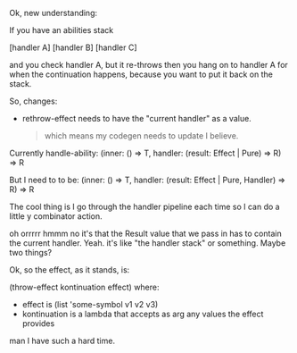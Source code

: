 
Ok, new understanding:

If you have an abilities stack

[handler A]
[handler B]
[handler C]

and you check handler A, but it re-throws
then you hang on to handler A for when the continuation happens, because you want to put it back on the stack.

So, changes:
- rethrow-effect needs to have the "current handler" as a value.
  > which means my codegen needs to update I believe.

Currently
handle-ability:
    (inner: () => T, handler: (result: Effect | Pure<T>) => R) => R

But I need to to be:
    (inner: () => T, handler: (result: Effect | Pure<T>, Handler) => R) => R
  
The cool thing is I go through the handler pipeline each time
so I can do a little y combinator action.

oh orrrrr hmmm no it's that the Result value that we pass in has to contain the current handler. Yeah. it's like "the handler stack" or something. Maybe two things?

Ok, so the effect, as it stands, is:

(throw-effect kontinuation effect)
where:
- effect is (list 'some-symbol v1 v2 v3)
- kontinuation is a lambda that accepts as arg any values the effect provides

man I have such a hard time.